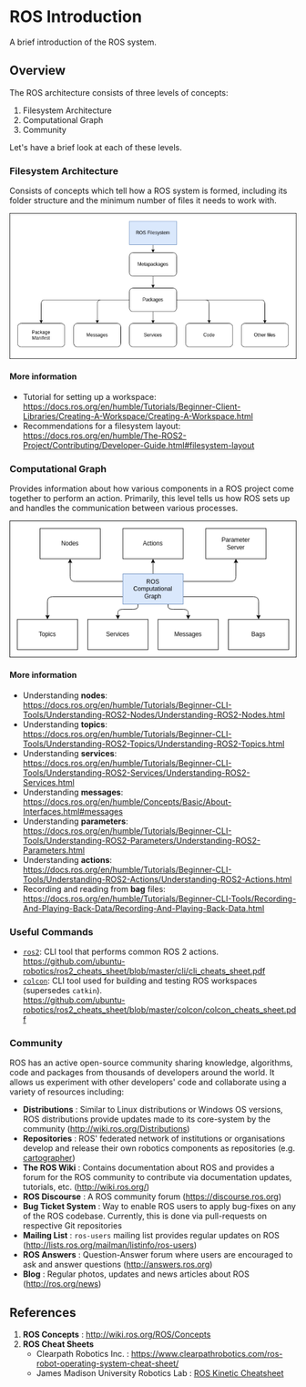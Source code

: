 # ROS Introduction

A brief introduction of the ROS system.

## Overview

The ROS architecture consists of three levels of concepts:

1. Filesystem Architecture
2. Computational Graph
3. Community

Let's have a brief look at each of these levels.

### Filesystem Architecture

Consists of concepts which tell how a ROS system is formed, including its
folder structure and the minimum number of files it needs to work with.

![ROS_Filesystem](./images/ROS_Filesystem_Architecture.drawio.png)
#### **More information**
* Tutorial for setting up a workspace: https://docs.ros.org/en/humble/Tutorials/Beginner-Client-Libraries/Creating-A-Workspace/Creating-A-Workspace.html
* Recommendations for a filesystem layout: https://docs.ros.org/en/humble/The-ROS2-Project/Contributing/Developer-Guide.html#filesystem-layout
  

### Computational Graph

Provides information about how various components in a ROS project come together to perform an action. 
Primarily, this level tells us how ROS sets up and handles the communication between various processes.

![ROS Computational Graph](./images/ROS_Computational_Graph.drawio.png)

#### More information
* Understanding **nodes**: https://docs.ros.org/en/humble/Tutorials/Beginner-CLI-Tools/Understanding-ROS2-Nodes/Understanding-ROS2-Nodes.html
* Understanding **topics**: https://docs.ros.org/en/humble/Tutorials/Beginner-CLI-Tools/Understanding-ROS2-Topics/Understanding-ROS2-Topics.html
* Understanding **services**: https://docs.ros.org/en/humble/Tutorials/Beginner-CLI-Tools/Understanding-ROS2-Services/Understanding-ROS2-Services.html
* Understanding **messages**: https://docs.ros.org/en/humble/Concepts/Basic/About-Interfaces.html#messages
* Understanding **parameters**: https://docs.ros.org/en/humble/Tutorials/Beginner-CLI-Tools/Understanding-ROS2-Parameters/Understanding-ROS2-Parameters.html
* Understanding **actions**: https://docs.ros.org/en/humble/Tutorials/Beginner-CLI-Tools/Understanding-ROS2-Actions/Understanding-ROS2-Actions.html
* Recording and reading from **bag** files: https://docs.ros.org/en/humble/Tutorials/Beginner-CLI-Tools/Recording-And-Playing-Back-Data/Recording-And-Playing-Back-Data.html


### Useful Commands
* [`ros2`][cmd-ros2]: CLI tool that performs common ROS 2 actions. <br>
https://github.com/ubuntu-robotics/ros2_cheats_sheet/blob/master/cli/cli_cheats_sheet.pdf
* [`colcon`][cmd-colcon]: CLI tool used for building and testing ROS workspaces (supersedes `catkin`). <br>
https://github.com/ubuntu-robotics/ros2_cheats_sheet/blob/master/colcon/colcon_cheats_sheet.pdf

### Community

ROS has an active open-source community sharing knowledge, algorithms, code and packages from thousands of developers around the world. It allows us experiment with other developers' code and collaborate using a variety of resources including:

- **Distributions** : Similar to Linux distributions or Windows OS versions, ROS
distributions provide updates made to its core-system by the community (http://wiki.ros.org/Distributions)
- **Repositories** : ROS' federated network of institutions or organisations develop
and release their own robotics components as repositories (e.g. [cartographer](http://wiki.ros.org/cartographer?distro=melodic))
- **The ROS Wiki** : Contains documentation about ROS and provides a forum for the
ROS community to contribute via documentation updates, tutorials, etc. (http://wiki.ros.org/)
- **ROS Discourse** : A ROS community forum (https://discourse.ros.org)
- **Bug Ticket System** : Way to enable ROS users to apply bug-fixes on any of the ROS codebase. Currently, this is done via pull-requests on respective Git repositories
- **Mailing List** : `ros-users` mailing list provides regular updates on ROS (http://lists.ros.org/mailman/listinfo/ros-users)
- **ROS Answers** : Question-Answer forum where users are encouraged to ask and answer questions (http://answers.ros.org)
- **Blog** : Regular photos, updates and news articles about ROS (http://ros.org/news)


## References

1. **ROS Concepts** : http://wiki.ros.org/ROS/Concepts
2. **ROS Cheat Sheets**
    - Clearpath Robotics Inc. : https://www.clearpathrobotics.com/ros-robot-operating-system-cheat-sheet/
    - James Madison University Robotics Lab : [ROS Kinetic Cheatsheet](https://w3.cs.jmu.edu/spragunr/CS354/handouts/ROSCheatsheet.pdf)


[cmd-ros2]: https://github.com/ros2/ros2cli/tree/humble
[cmd-colcon]: https://github.com/colcon/colcon-core
